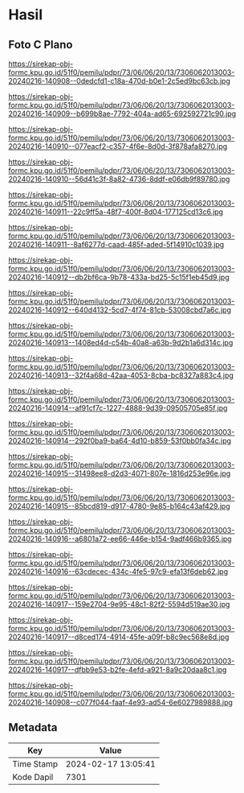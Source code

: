 # Hasil

## Foto C Plano

https://sirekap-obj-formc.kpu.go.id/51f0/pemilu/pdpr/73/06/06/20/13/7306062013003-20240216-140908--0dedcfd1-c18a-470d-b0e1-2c5ed9bc63cb.jpg

https://sirekap-obj-formc.kpu.go.id/51f0/pemilu/pdpr/73/06/06/20/13/7306062013003-20240216-140909--b699b8ae-7792-404a-ad65-692592721c90.jpg

https://sirekap-obj-formc.kpu.go.id/51f0/pemilu/pdpr/73/06/06/20/13/7306062013003-20240216-140910--077eacf2-c357-4f6e-8d0d-3f878afa8270.jpg

https://sirekap-obj-formc.kpu.go.id/51f0/pemilu/pdpr/73/06/06/20/13/7306062013003-20240216-140910--56d41c3f-8a82-4736-8ddf-e06db9f89780.jpg

https://sirekap-obj-formc.kpu.go.id/51f0/pemilu/pdpr/73/06/06/20/13/7306062013003-20240216-140911--22c9ff5a-48f7-400f-8d04-177125cd13c6.jpg

https://sirekap-obj-formc.kpu.go.id/51f0/pemilu/pdpr/73/06/06/20/13/7306062013003-20240216-140911--8af6277d-caad-485f-aded-5f14910c1039.jpg

https://sirekap-obj-formc.kpu.go.id/51f0/pemilu/pdpr/73/06/06/20/13/7306062013003-20240216-140912--db2bf6ca-9b78-433a-bd25-5c15f1eb45d9.jpg

https://sirekap-obj-formc.kpu.go.id/51f0/pemilu/pdpr/73/06/06/20/13/7306062013003-20240216-140912--640d4132-5cd7-4f74-81cb-53008cbd7a6c.jpg

https://sirekap-obj-formc.kpu.go.id/51f0/pemilu/pdpr/73/06/06/20/13/7306062013003-20240216-140913--1408ed4d-c54b-40a8-a63b-9d2b1a6d314c.jpg

https://sirekap-obj-formc.kpu.go.id/51f0/pemilu/pdpr/73/06/06/20/13/7306062013003-20240216-140913--32f4a68d-42aa-4053-8cba-bc8327a883c4.jpg

https://sirekap-obj-formc.kpu.go.id/51f0/pemilu/pdpr/73/06/06/20/13/7306062013003-20240216-140914--af91cf7c-1227-4888-9d39-09505705e85f.jpg

https://sirekap-obj-formc.kpu.go.id/51f0/pemilu/pdpr/73/06/06/20/13/7306062013003-20240216-140914--292f0ba9-ba64-4d10-b859-53f0bb0fa34c.jpg

https://sirekap-obj-formc.kpu.go.id/51f0/pemilu/pdpr/73/06/06/20/13/7306062013003-20240216-140915--31498ee8-d2d3-4071-807e-1816d253e96e.jpg

https://sirekap-obj-formc.kpu.go.id/51f0/pemilu/pdpr/73/06/06/20/13/7306062013003-20240216-140915--85bcd819-d917-4780-9e85-b164c43af429.jpg

https://sirekap-obj-formc.kpu.go.id/51f0/pemilu/pdpr/73/06/06/20/13/7306062013003-20240216-140916--a6801a72-ee66-446e-b154-9adf466b9365.jpg

https://sirekap-obj-formc.kpu.go.id/51f0/pemilu/pdpr/73/06/06/20/13/7306062013003-20240216-140916--63cdecec-434c-4fe5-97c9-efa13f6deb62.jpg

https://sirekap-obj-formc.kpu.go.id/51f0/pemilu/pdpr/73/06/06/20/13/7306062013003-20240216-140917--159e2704-9e95-48c1-82f2-5594d519ae30.jpg

https://sirekap-obj-formc.kpu.go.id/51f0/pemilu/pdpr/73/06/06/20/13/7306062013003-20240216-140917--d8ced174-4914-45fe-a09f-b8c9ec568e8d.jpg

https://sirekap-obj-formc.kpu.go.id/51f0/pemilu/pdpr/73/06/06/20/13/7306062013003-20240216-140917--dfbb9e53-b2fe-4efd-a921-8a9c20daa8c1.jpg

https://sirekap-obj-formc.kpu.go.id/51f0/pemilu/pdpr/73/06/06/20/13/7306062013003-20240216-140908--c077f044-faaf-4e93-ad54-6e6027989888.jpg


## Metadata

| Key        | Value               |
| ---------- | ------------------- |
| Time Stamp | 2024-02-17 13:05:41 |
| Kode Dapil | 7301                |



